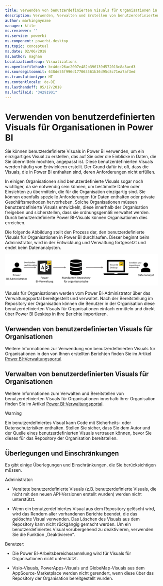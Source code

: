```yaml
---
title: Verwenden von benutzerdefinierten Visuals für Organisationen in Power BI
description: Verwenden, Verwalten und Erstellen von benutzerdefinierten Visuals für Organisationen in Power BI
author: markingmyname
manager: kfile
ms.reviewer: ''
ms.service: powerbi
ms.component: powerbi-desktop
ms.topic: conceptual
ms.date: 02/06/2018
ms.author: maghan
LocalizationGroup: Visualizations
ms.openlocfilehash: bc4dcc26ac2007e482b396139d572018c8a3acd3
ms.sourcegitcommit: 638de55f996d177063561b36d95c8c71ea7af3ed
ms.translationtype: HT
ms.contentlocale: de-DE
ms.lasthandoff: 05/17/2018
ms.locfileid: "34291901"
---
```

# <a name="using-organization-custom-visuals-in-power-bi"></a>Verwenden von benutzerdefinierten Visuals für Organisationen in Power BI

Sie können benutzerdefinierte Visuals in Power BI verwenden, um ein einzigartiges Visual zu erstellen, das auf Sie oder die Einblicke in Daten, die Sie übermitteln möchten, angepasst ist. Diese benutzerdefinierten Visuals werden häufig von Entwicklern erstellt. Der Grund dafür ist oft, dass die Visuals, die in Power BI enthalten sind, deren Anforderungen nicht erfüllen. 

In einigen Organisationen sind benutzerdefinierte Visuals sogar noch wichtiger, da sie notwendig sein können, um bestimmte Daten oder Einsichten zu übermitteln, die für die Organisation einzigartig sind. Sie können ebenfalls spezielle Anforderungen für Daten enthalten oder private Geschäftsmethoden hervorheben. Solche Organisationen müssen benutzerdefinierte Visuals entwickeln, diese innerhalb der Organisation freigeben und sicherstellen, dass sie ordnungsgemäß verwaltet werden. Durch benutzerdefinierte Power BI-Visuals können Organisationen dies erreichen.

Die folgende Abbildung stellt den Prozess dar, den benutzerdefinierte Visuals für Organisationen in Power BI durchlaufen. Dieser beginnt beim Administrator, wird in der Entwicklung und Verwaltung fortgesetzt und endet beim Datenanalysten.

![](media/power-bi-custom-visuals-organizational/custom-visual-org-01.jpg)

Visuals für Organisationen werden vom Power BI-Administrator über das Verwaltungsportal bereitgestellt und verwaltet. Nach der Bereitstellung im Repository der Organisation können die Benutzer in der Organisation diese benutzerdefinierten Visuals für Organisationen einfach ermitteln und direkt über Power BI Desktop in ihre Berichte importieren.

## <a name="using-organizational-custom-visuals"></a>Verwenden von benutzerdefinierten Visuals für Organisationen

Weitere Informationen zur Verwendung von benutzerdefinierten Visuals für Organisationen in den von Ihnen erstellten Berichten finden Sie im Artikel [Power BI-Verwaltungsportal](power-bi-custom-visuals.md).
 
## <a name="administering-organizational-custom-visuals"></a>Verwalten von benutzerdefinierten Visuals für Organisationen

Weitere Informationen zum Verwalten und Bereitstellen von benutzerdefinierten Visuals für Organisationen innerhalb Ihrer Organisation finden Sie im Artikel [Power BI-Verwaltungsportal](https://go.microsoft.com/fwlink/?linkid=866790).

> [!WARNING]
> Ein benutzerdefiniertes Visual kann Code mit Sicherheits- oder Datenschutzrisiken enthalten. Stellen Sie sicher, dass Sie dem Autor und der Quelle eines benutzerdefinierten Visuals vertrauen können, bevor Sie dieses für das Repository der Organisation bereitstellen. 
> 

## <a name="considerations-and-limitations"></a>Überlegungen und Einschränkungen
 
Es gibt einige Überlegungen und Einschränkungen, die Sie berücksichtigen müssen.
 
Administrator:

* Veraltete benutzerdefinierte Visuals (z.B. benutzerdefinierte Visuals, die nicht mit den neuen API-Versionen erstellt wurden) werden nicht unterstützt.

* Wenn ein benutzerdefiniertes Visual aus dem Repository gelöscht wird, wird das Rendern aller vorhandenen Berichte beendet, die das gelöschte Visual verwenden. Das Löschen des Visuals aus dem Repository kann nicht rückgängig gemacht werden. Um ein benutzerdefiniertes Visual vorübergehend zu deaktivieren, verwenden Sie die Funktion „Deaktivieren“.
 
Benutzer:

* Die Power BI-Arbeitsbereichssammlung wird für Visuals für Organisationen nicht unterstützt.

* Visio-Visuals, PowerApps-Visuals und GlobeMap-Visuals aus dem AppSource-Marketplace werden nicht gerendert, wenn diese über das Repository der Organisation bereitgestellt wurden.
